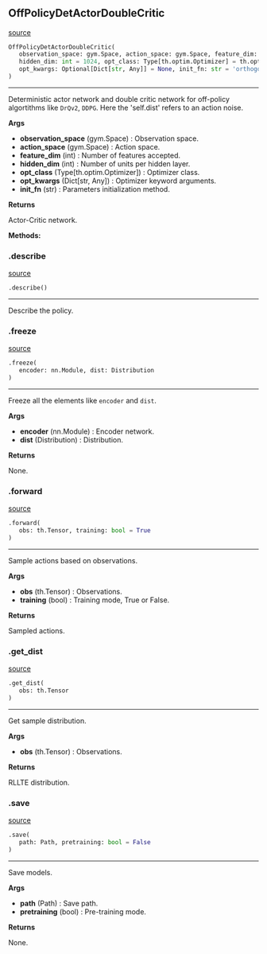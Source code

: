 #


## OffPolicyDetActorDoubleCritic
[source](https://github.com/RLE-Foundation/rllte/blob/main/rllte/xploit/policy/off_policy_det_actor_double_critic.py/#L40)
```python 
OffPolicyDetActorDoubleCritic(
   observation_space: gym.Space, action_space: gym.Space, feature_dim: int = 64,
   hidden_dim: int = 1024, opt_class: Type[th.optim.Optimizer] = th.optim.Adam,
   opt_kwargs: Optional[Dict[str, Any]] = None, init_fn: str = 'orthogonal'
)
```


---
Deterministic actor network and double critic network for off-policy algortithms like `DrQv2`, `DDPG`.
Here the 'self.dist' refers to an action noise.


**Args**

* **observation_space** (gym.Space) : Observation space.
* **action_space** (gym.Space) : Action space.
* **feature_dim** (int) : Number of features accepted.
* **hidden_dim** (int) : Number of units per hidden layer.
* **opt_class** (Type[th.optim.Optimizer]) : Optimizer class.
* **opt_kwargs** (Dict[str, Any]) : Optimizer keyword arguments.
* **init_fn** (str) : Parameters initialization method.


**Returns**

Actor-Critic network.


**Methods:**


### .describe
[source](https://github.com/RLE-Foundation/rllte/blob/main/rllte/xploit/policy/off_policy_det_actor_double_critic.py/#L102)
```python
.describe()
```

---
Describe the policy.

### .freeze
[source](https://github.com/RLE-Foundation/rllte/blob/main/rllte/xploit/policy/off_policy_det_actor_double_critic.py/#L117)
```python
.freeze(
   encoder: nn.Module, dist: Distribution
)
```

---
Freeze all the elements like `encoder` and `dist`.


**Args**

* **encoder** (nn.Module) : Encoder network.
* **dist** (Distribution) : Distribution.


**Returns**

None.

### .forward
[source](https://github.com/RLE-Foundation/rllte/blob/main/rllte/xploit/policy/off_policy_det_actor_double_critic.py/#L148)
```python
.forward(
   obs: th.Tensor, training: bool = True
)
```

---
Sample actions based on observations.


**Args**

* **obs** (th.Tensor) : Observations.
* **training** (bool) : Training mode, True or False.


**Returns**

Sampled actions.

### .get_dist
[source](https://github.com/RLE-Foundation/rllte/blob/main/rllte/xploit/policy/off_policy_det_actor_double_critic.py/#L168)
```python
.get_dist(
   obs: th.Tensor
)
```

---
Get sample distribution.


**Args**

* **obs** (th.Tensor) : Observations.


**Returns**

RLLTE distribution.

### .save
[source](https://github.com/RLE-Foundation/rllte/blob/main/rllte/xploit/policy/off_policy_det_actor_double_critic.py/#L181)
```python
.save(
   path: Path, pretraining: bool = False
)
```

---
Save models.


**Args**

* **path** (Path) : Save path.
* **pretraining** (bool) : Pre-training mode.


**Returns**

None.
